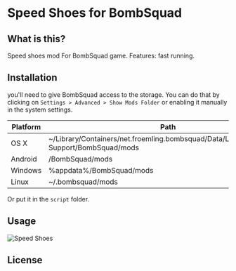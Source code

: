 # Speed Shoes for BombSquad
## What is this?
Speed shoes mod For BombSquad game.
Features: fast running.

## Installation
you'll need to give BombSquad access to the storage. You can do that by clicking on `Settings > Advanced > Show Mods Folder` or enabling it manually in the system settings.

Platform | Path
------------ | -------------
OS X |	~/Library/Containers/net.froemling.bombsquad/Data/Library/Application Support/BombSquad/mods
Android |	<sdcard>/BombSquad/mods
Windows |	%appdata%/BombSquad/mods
Linux |	~/.bombsquad/mods

Or put it in the `script` folder.

## Usage
![Speed Shoes](http://s12.picofile.com/file/8403103176/Speed_Shoes.png)

## License
